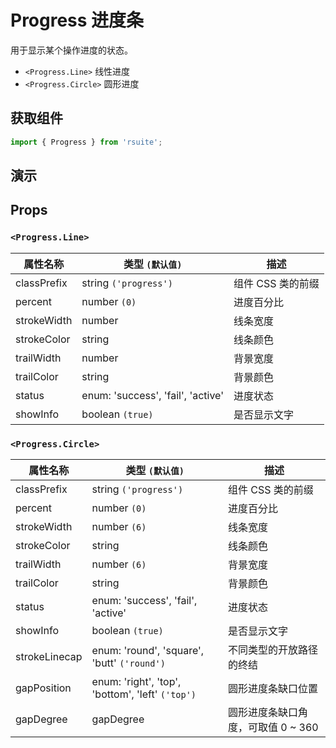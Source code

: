 # Progress 进度条

用于显示某个操作进度的状态。

* `<Progress.Line>` 线性进度
* `<Progress.Circle>` 圆形进度

## 获取组件

```js
import { Progress } from 'rsuite';
```

## 演示

<!--{demo}-->

## Props

### `<Progress.Line>`

| 属性名称    | 类型 `(默认值)`                   | 描述              |
| ----------- | --------------------------------- | ----------------- |
| classPrefix | string `('progress')`             | 组件 CSS 类的前缀 |
| percent     | number `(0)`                      | 进度百分比        |
| strokeWidth | number                            | 线条宽度          |
| strokeColor | string                            | 线条颜色          |
| trailWidth  | number                            | 背景宽度          |
| trailColor  | string                            | 背景颜色          |
| status      | enum: 'success', 'fail', 'active' | 进度状态          |
| showInfo    | boolean `(true)`                  | 是否显示文字      |

### `<Progress.Circle>`

| 属性名称      | 类型 `(默认值)`                                  | 描述                               |
| ------------- | ------------------------------------------------ | ---------------------------------- |
| classPrefix   | string `('progress')`                            | 组件 CSS 类的前缀                  |
| percent       | number `(0)`                                     | 进度百分比                         |
| strokeWidth   | number `(6)`                                     | 线条宽度                           |
| strokeColor   | string                                           | 线条颜色                           |
| trailWidth    | number `(6)`                                     | 背景宽度                           |
| trailColor    | string                                           | 背景颜色                           |
| status        | enum: 'success', 'fail', 'active'                | 进度状态                           |
| showInfo      | boolean `(true)`                                 | 是否显示文字                       |
| strokeLinecap | enum: 'round', 'square', 'butt' `('round')`      | 不同类型的开放路径的终结           |
| gapPosition   | enum: 'right', 'top', 'bottom', 'left' `('top')` | 圆形进度条缺口位置                 |
| gapDegree     | gapDegree                                        | 圆形进度条缺口角度，可取值 0 ~ 360 |